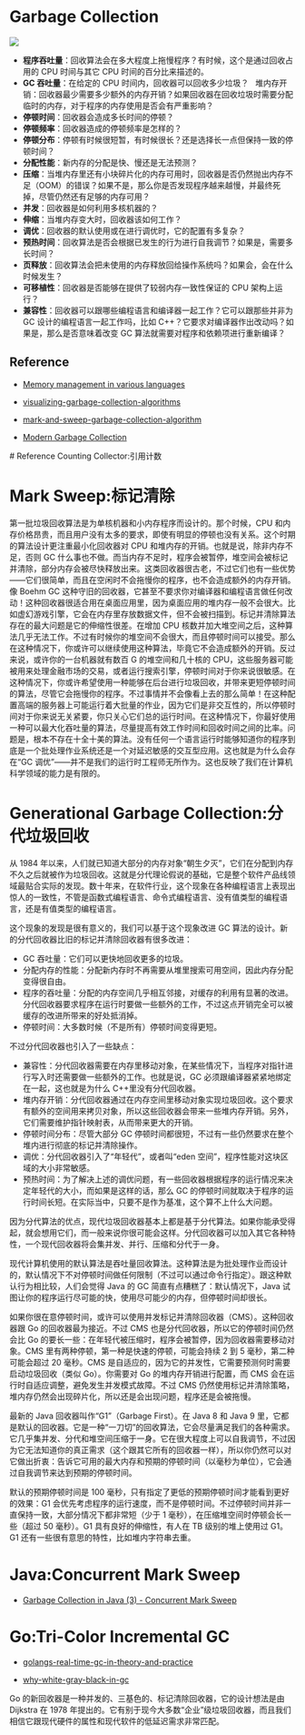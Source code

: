 ﻿# Garbage Collection

![](https://blog-assets.risingstack.com/2016/11/ancient-garbage-collector-in-action.jpg)

* **程序吞吐量**：回收算法会在多大程度上拖慢程序？有时候，这个是通过回收占用的 CPU 时间与其它 CPU 时间的百分比来描述的。
* **GC 吞吐量**：在给定的 CPU 时间内，回收器可以回收多少垃圾？
    堆内存开销：回收器最少需要多少额外的内存开销？如果回收器在回收垃圾时需要分配临时的内存，对于程序的内存使用是否会有严重影响？
* **停顿时间**：回收器会造成多长时间的停顿？
* **停顿频率**：回收器造成的停顿频率是怎样的？
* **停顿分布**：停顿有时候很短暂，有时候很长？还是选择长一点但保持一致的停顿时间？
* **分配性能**：新内存的分配是快、慢还是无法预测？
* **压缩**：当堆内存里还有小块碎片化的内存可用时，回收器是否仍然抛出内存不足（OOM）的错误？如果不是，那么你是否发现程序越来越慢，并最终死掉，尽管仍然还有足够的内存可用？
* **并发**：回收器是如何利用多核机器的？
* **伸缩**：当堆内存变大时，回收器该如何工作？
* **调优**：回收器的默认使用或在进行调优时，它的配置有多复杂？
* **预热时间**：回收算法是否会根据已发生的行为进行自我调节？如果是，需要多长时间？
* **页释放**：回收算法会把未使用的内存释放回给操作系统吗？如果会，会在什么时候发生？
* **可移植性**：回收器是否能够在提供了较弱内存一致性保证的 CPU 架构上运行？
* **兼容性**：回收器可以跟哪些编程语言和编译器一起工作？它可以跟那些并非为 GC 设计的编程语言一起工作吗，比如 C++？它要求对编译器作出改动吗？如果是，那么是否意味着改变 GC 算法就需要对程序和依赖项进行重新编译？

## Reference

* [Memory management in various languages](http://www.memorymanagement.org/mmref/lang.html)

* [visualizing-garbage-collection-algorithms](https://spin.atomicobject.com/2014/09/03/visualizing-garbage-collection-algorithms/)

* [mark-and-sweep-garbage-collection-algorithm](http://www.geeksforgeeks.org/mark-and-sweep-garbage-collection-algorithm/)

* [Modern Garbage Collection](https://medium.com/@octskyward/modern-garbage-collection-911ef4f8bd8e#.e8fq0wq0r)

# Reference Counting Collector:引用计数

# Mark Sweep:标记清除

第一批垃圾回收算法是为单核机器和小内存程序而设计的。那个时候，CPU 和内存价格昂贵，而且用户没有太多的要求，即使有明显的停顿也没有关系。这个时期的算法设计更注重最小化回收器对 CPU 和堆内存的开销。也就是说，除非内存不足，否则 GC 什么事也不做。而当内存不足时，程序会被暂停，堆空间会被标记并清除，部分内存会被尽快释放出来。这类回收器很古老，不过它们也有一些优势——它们很简单，而且在空闲时不会拖慢你的程序，也不会造成额外的内存开销。像 Boehm GC 这种守旧的回收器，它甚至不要求你对编译器和编程语言做任何改动！这种回收器很适合用在桌面应用里，因为桌面应用的堆内存一般不会很大。比如虚幻游戏引擎，它会在内存里存放数据文件，但不会被扫描到。标记并清除算法存在的最大问题是它的伸缩性很差。在增加 CPU 核数并加大堆空间之后，这种算法几乎无法工作。不过有时候你的堆空间不会很大，而且停顿时间可以接受。那么在这种情况下，你或许可以继续使用这种算法，毕竟它不会造成额外的开销。反过来说，或许你的一台机器就有数百 G 的堆空间和几十核的 CPU，这些服务器可能被用来处理金融市场的交易，或者运行搜索引擎，停顿时间对于你来说很敏感。在这种情况下，你或许希望使用一种能够在后台进行垃圾回收，并带来更短停顿时间的算法，尽管它会拖慢你的程序。不过事情并不会像看上去的那么简单！在这种配置高端的服务器上可能运行着大批量的作业，因为它们是非交互性的，所以停顿时间对于你来说无关紧要，你只关心它们总的运行时间。在这种情况下，你最好使用一种可以最大化吞吐量的算法，尽量提高有效工作时间和回收时间之间的比率。问题是，根本不存在十全十美的算法。没有任何一个语言运行时能够知道你的程序到底是一个批处理作业系统还是一个对延迟敏感的交互型应用。这也就是为什么会存在“GC 调优”——并不是我们的运行时工程师无所作为。这也反映了我们在计算机科学领域的能力是有限的。

# Generational Garbage Collection:分代垃圾回收

从 1984 年以来，人们就已知道大部分的内存对象“朝生夕灭”，它们在分配到内存不久之后就被作为垃圾回收。这就是分代理论假说的基础，它是整个软件产品线领域最贴合实际的发现。数十年来，在软件行业，这个现象在各种编程语言上表现出惊人的一致性，不管是函数式编程语言、命令式编程语言、没有值类型的编程语言，还是有值类型的编程语言。

这个现象的发现是很有意义的，我们可以基于这个现象改进 GC 算法的设计。新的分代回收器比旧的标记并清除回收器有很多改进：

* GC 吞吐量：它们可以更快地回收更多的垃圾。
* 分配内存的性能：分配新内存时不再需要从堆里搜索可用空间，因此内存分配变得很自由。
* 程序的吞吐量：分配的内存空间几乎相互邻接，对缓存的利用有显著的改进。分代回收器要求程序在运行时要做一些额外的工作，不过这点开销完全可以被缓存的改进所带来的好处抵消掉。
* 停顿时间：大多数时候（不是所有）停顿时间变得更短。

不过分代回收器也引入了一些缺点：

* 兼容性：分代回收器需要在内存里移动对象，在某些情况下，当程序对指针进行写入时还需要做一些额外的工作。也就是说，GC 必须跟编译器紧紧地绑定在一起，这也就是为什么 C++里没有分代回收器。
* 堆内存开销：分代回收器通过在内存空间里移动对象实现垃圾回收。这个要求有额外的空间用来拷贝对象，所以这些回收器会带来一些堆内存开销。另外，它们需要维护指针映射表，从而带来更大的开销。
* 停顿时间分布：尽管大部分 GC 停顿时间都很短，不过有一些仍然要求在整个堆内进行彻底的标记并清除操作。
* 调优：分代回收器引入了“年轻代”，或者叫“eden 空间”，程序性能对这块区域的大小非常敏感。
* 预热时间：为了解决上述的调优问题，有一些回收器根据程序的运行情况来决定年轻代的大小，而如果是这样的话，那么 GC 的停顿时间就取决于程序的运行时间长短。在实际当中，只要不是作为基准，这个算不上什么大问题。

因为分代算法的优点，现代垃圾回收器基本上都是基于分代算法。如果你能承受得起，就会想用它们，而一般来说你很可能会这样。分代回收器可以加入其它各种特性，一个现代回收器将会集并发、并行、压缩和分代于一身。

现代计算机使用的默认算法是吞吐量回收算法。这种算法是为批处理作业而设计的，默认情况下不对停顿时间做任何限制（不过可以通过命令行指定）。跟这种默认行为相比较，人们会觉得 Java 的 GC 简直有点糟糕了：默认情况下，Java 试图让你的程序运行尽可能的快，使用尽可能少的内存，但停顿时间却很长。

如果你很在意停顿时间，或许可以使用并发标记并清除回收器（CMS）。这种回收器跟 Go 的回收器最为接近。不过 CMS 也是分代回收器，所以它的停顿时间仍然会比 Go 的要长一些：在年轻代被压缩时，程序会被暂停，因为回收器需要移动对象。CMS 里有两种停顿，第一种是快速的停顿，可能会持续 2 到 5 毫秒，第二种可能会超过 20 毫秒。CMS 是自适应的，因为它的并发性，它需要预测何时需要启动垃圾回收（类似 Go）。你需要对 Go 的堆内存开销进行配置，而 CMS 会在运行时自适应调整，避免发生并发模式故障。不过 CMS 仍然使用标记并清除策略，堆内存仍然会出现碎片化，所以还是会出现问题，程序还是会被拖慢。

最新的 Java 回收器叫作“G1”（Garbage First）。在 Java 8 和 Java 9 里，它都是默认的回收器。它是一种“一刀切”的回收算法，它会尽量满足我们的各种需求。它几乎集并发、分代和堆空间压缩于一身。它在很大程度上可以自我调节，不过因为它无法知道你的真正需求（这个跟其它所有的回收器一样），所以你仍然可以对它做出折衷：告诉它可用的最大内存和预期的停顿时间（以毫秒为单位），它会通过自我调节来达到预期的停顿时间。

默认的预期停顿时间是 100 毫秒，只有指定了更低的预期停顿时间才能看到更好的效果：G1 会优先考虑程序的运行速度，而不是停顿时间。不过停顿时间并非一直保持一致，大部分情况下都非常短（少于 1 毫秒），在压缩堆空间时停顿会长一些（超过 50 毫秒）。G1 具有良好的伸缩性，有人在 TB 级别的堆上使用过 G1。G1 还有一些很有意思的特性，比如堆内字符串去重。

# Java:Concurrent Mark Sweep

>

* [Garbage Collection in Java (3) - Concurrent Mark Sweep](http://insightfullogic.com/2013/May/07/garbage-collection-java-3/)

# Go:Tri-Color Incremental GC

>

* [golangs-real-time-gc-in-theory-and-practice](https://blog.pusher.com/golangs-real-time-gc-in-theory-and-practice/?utm_source=reddit&utm_campaign=blog&utm_medium=social&utm_content=go-sub)
  >
* [why-white-gray-black-in-gc](http://stackoverflow.com/questions/9285741/why-white-gray-black-in-gc)

Go 的新回收器是一种并发的、三基色的、标记清除回收器，它的设计想法是由 Dijkstra 在 1978 年提出的。它有别于现今大多数“企业”级垃圾回收器，而且我们相信它跟现代硬件的属性和现代软件的低延迟需求非常匹配。
